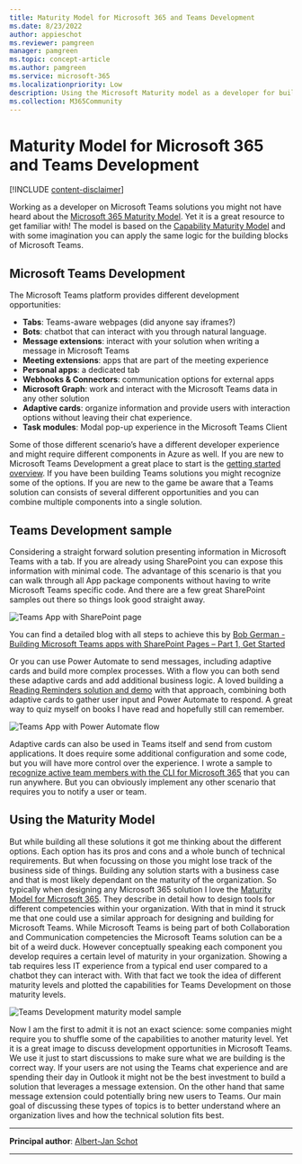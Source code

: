```yaml
---
title: Maturity Model for Microsoft 365 and Teams Development
ms.date: 8/23/2022
author: appieschot
ms.reviewer: pamgreen
manager: pamgreen
ms.topic: concept-article
ms.author: pamgreen
ms.service: microsoft-365
ms.localizationpriority: Low
description: Using the Microsoft Maturity model as a developer for building Microsoft Teams solutions
ms.collection: M365Community
---
```


# Maturity Model for Microsoft 365 and Teams Development

[!INCLUDE [content-disclaimer](includes/content-disclaimer.md)]

Working as a developer on Microsoft Teams solutions you might not have heard about the [Microsoft 365 Maturity Model](/microsoft-365/community/microsoft365-maturity-model--intro). Yet it is a great resource to get familiar with! The model is based on the [Capability Maturity Model](/microsoft-365/community/microsoft365-maturity-model-origin-story#underpinnings-the-capability-maturity-model) and with some imagination you can apply the same logic for the building blocks of Microsoft Teams.

## Microsoft Teams Development

The Microsoft Teams platform provides different development opportunities:

- **Tabs**: Teams-aware webpages (did anyone say iframes?)
- **Bots**: chatbot that can interact with you through natural language.
- **Message extensions**: interact with your solution when writing a message in Microsoft Teams
- **Meeting extensions**: apps that are part of the meeting experience
- **Personal apps**: a dedicated tab
- **Webhooks & Connectors**: communication options for external apps
- **Microsoft Graph**: work and interact with the Microsoft Teams data in any other solution
- **Adaptive cards**: organize information and provide users with interaction options without leaving their chat experience.
- **Task modules**: Modal pop-up experience in the Microsoft Teams Client

Some of those different scenario’s  have a different developer experience and might require different components in Azure as well. If you are new to Microsoft Teams Development a great place to start is the [getting started overview](/microsoftteams/platform/overview-explore). If you have been building Teams solutions you might recognize some of the options. If you are new to the game be aware that a Teams solution can consists of several different opportunities and you can combine multiple components into a single solution.

## Teams Development sample

Considering a straight forward solution presenting information in Microsoft Teams with a tab. If you are already using SharePoint you can expose this information with minimal code. The advantage of this scenario is that you can walk through all App package components without having to write Microsoft Teams specific code. And there are a few great SharePoint samples out there so things look good straight away.

![Teams App with SharePoint page](media/maturity-model-microsoft365-teams-development/teams-app-sharepoint-page.png)

You can find a detailed blog with all steps to achieve this by [Bob German -Building Microsoft Teams apps with SharePoint Pages – Part 1, Get Started](https://bob1german.com/2020/01/06/teams-apps-with-sharepoint1/)

Or you can use Power Automate to send messages, including adaptive cards and build more complex processes. With a flow you can both send these adaptive cards and add additional business logic. A loved building a [Reading Reminders solution and demo](https://www.selectedtech.show/using-logic-apps-reading-reminders/) with that approach, combining both adaptive cards to gather user input and Power Automate to respond. A great way to quiz myself on books I have read and hopefully still can remember.

![Teams App with Power Automate flow](media/maturity-model-microsoft365-teams-development/teams-app-flow-chatbot.png)

Adaptive cards can also be used in Teams itself and send from custom applications. It does require some additional configuration and some code, but you will have more control over the experience. I wrote a sample to [recognize active team members with the CLI for Microsoft 365](https://www.cloudappie.nl/recognize-active-team-members-cli-microsoft-365/) that you can run anywhere. But you can obviously implement any other scenario that requires you to notify a user or team.

## Using the Maturity Model

But while building all these solutions it got me thinking about the different options. Each option has its pros and cons and a whole bunch of technical requirements. But when focussing on those you might lose track of the business side of things. Building any solution starts with a business case and that is most likely dependant on the maturity of the organization. So typically when designing any Microsoft 365 solution I love the [Maturity Model for Microsoft 365](/microsoft-365/community/microsoft365-maturity-model--intro). They describe in detail how to design tools for different competencies within your organization. With that in mind it struck me that one could use a similar approach for designing and building for Microsoft Teams. While Microsoft Teams is being part of both Collaboration and Communication competencies the Microsoft Teams solution can be a bit of a weird duck. However conceptually speaking each component you develop requires a certain level of maturity in your organization. Showing a tab requires less IT experience from a typical end user compared to a chatbot they can interact with. With that fact we took the idea of different maturity levels and plotted the capabilities for Teams Development on those maturity levels.

![Teams Development maturity model sample](media/maturity-model-microsoft365-teams-development/teams-maturity-model.png)

Now I am the first to admit it is not an exact science: some companies might require you to shuffle some of the capabilities to another maturity level. Yet it is a great image to discuss development opportunities in Microsoft Teams. We use it just to start discussions to make sure what we are building is the correct way. If your users are not using the Teams chat experience and are spending their day in Outlook it might not be the best investment to build a solution that leverages a message extension. On the other hand that same message extension could potentially bring new users to Teams. Our main goal of discussing these types of topics is to better understand where an organization lives and how the technical solution fits best.

---

**Principal author**: [Albert-Jan Schot](https://www.linkedin.com/in/albertjanschot)

---
